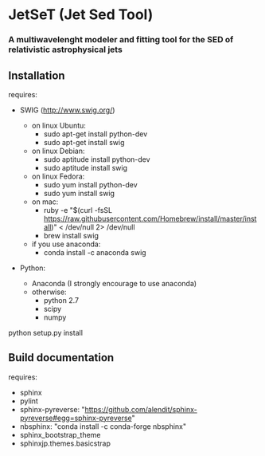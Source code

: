 JetSeT (Jet Sed Tool)
=====================

### A multiwavelenght modeler and fitting tool for the SED of relativistic  astrophysical jets

Installation
------------
requires:
- SWIG (http://www.swig.org/)
    - on linux Ubuntu:
        - sudo apt-get install python-dev
        - sudo apt-get install swig
     - on linux Debian:
        - sudo aptitude install python-dev
        - sudo aptitude install swig
     - on linux Fedora:
        - sudo yum install python-dev
        - sudo yum install swig
     - on mac:
        - ruby -e "$(curl -fsSL https://raw.githubusercontent.com/Homebrew/install/master/install)" < /dev/null 2> /dev/null
        - brew install swig
     - if you use anaconda:
        - conda install -c anaconda swig
        
 - Python:
     - Anaconda (I strongly encourage to use anaconda)
     - otherwise:
        - python 2.7
        - scipy
        - numpy

python setup.py install



 Build documentation
 -------------------
 requires: 
    
 - sphinx
 - pylint
 - sphinx-pyreverse: "https://github.com/alendit/sphinx-pyreverse#egg=sphinx-pyreverse"
 - nbsphinx: "conda install -c conda-forge nbsphinx"
 - sphinx_bootstrap_theme
 - sphinxjp.themes.basicstrap